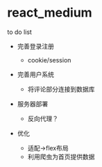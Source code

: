# react_medium

to do list

* 完善登录注册
	
	* cookie/session

* 完善用户系统

	* 将评论部分连接到数据库

* 服务器部署

	* 反向代理？

* 优化

	* 适配->flex布局
	* 利用爬虫为首页提供数据
